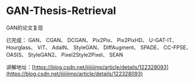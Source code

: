 # GAN-Thesis-Retrieval
GAN的论文复现

已完成：
GAN、
CGAN、
DCGAN、
Pix2Pix、
Pix2PixHD、
U-GAT-IT、
Hourglass、
ViT、
AdaIN、
StyleGAN、
DiffAugment、
SPADE、
CC-FPSE、
OASIS、
StyleGAN2、
Pixel2Style2Pixel、
SEAN

讲解地址：[https://blog.csdn.net/iiiiiiimp/article/details/122328093](https://blog.csdn.net/iiiiiiimp/article/details/122328093)
